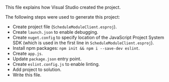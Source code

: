 This file explains how Visual Studio created the project.

The following steps were used to generate this project:
- Create project file (`ScheduleModuleClient.esproj`).
- Create `launch.json` to enable debugging.
- Create `nuget.config` to specify location of the JavaScript Project System SDK (which is used in the first line in `ScheduleModuleClient.esproj`).
- Install npm packages: `npm init && npm i --save-dev eslint`.
- Create `app.js`.
- Update `package.json` entry point.
- Create `eslint.config.js` to enable linting.
- Add project to solution.
- Write this file.

